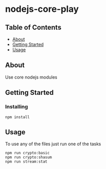 # nodejs-core-play

## Table of Contents

- [About](#about)
- [Getting Started](#getting_started)
- [Usage](#usage)


## About <a name = "about"></a>

Use core nodejs modules

## Getting Started <a name = "getting_started"></a>


### Installing

```
npm install
```

## Usage <a name = "usage"></a>

To use any of the files just run one of the tasks 

```
npm run crypto:basic
npm run crypto:shasum
npm run stream:stat
```
